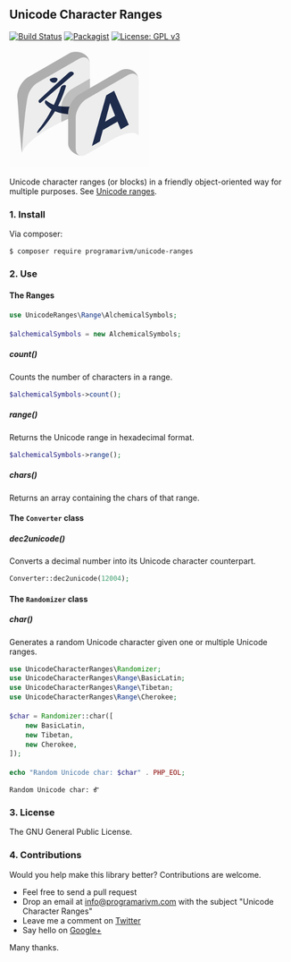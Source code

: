 ## Unicode Character Ranges

[![Build Status](https://travis-ci.org/programarivm/unicode-ranges.svg?branch=master)](https://travis-ci.org/programarivm/unicode-ranges)
[![Packagist](https://img.shields.io/packagist/dt/programarivm/unicode-ranges.svg)](https://packagist.org/packages/programarivm/unicode-ranges)
[![License: GPL v3](https://img.shields.io/badge/License-GPL%20v3-blue.svg)](https://www.gnu.org/licenses/gpl-3.0)
![Unicode Character Ranges](/resources/logo.jpg?raw=true)

Unicode character ranges (or blocks) in a friendly object-oriented way for multiple purposes. See [Unicode ranges](https://github.com/programarivm/unicode-ranges/tree/master/src).

### 1. Install

Via composer:

    $ composer require programarivm/unicode-ranges

### 2. Use

#### The Ranges

```php
use UnicodeRanges\Range\AlchemicalSymbols;

$alchemicalSymbols = new AlchemicalSymbols;
```

##### count()

Counts the number of characters in a range.

```php
$alchemicalSymbols->count();
```
##### range()

Returns the Unicode range in hexadecimal format.

```php
$alchemicalSymbols->range();
```
##### chars()

Returns an array containing the chars of that range.

#### The `Converter` class

##### dec2unicode()

Converts a decimal number into its Unicode character counterpart.

```php
Converter::dec2unicode(12004);
```

#### The `Randomizer` class

##### char()

Generates a random Unicode character given one or multiple Unicode ranges.

```php
use UnicodeCharacterRanges\Randomizer;
use UnicodeCharacterRanges\Range\BasicLatin;
use UnicodeCharacterRanges\Range\Tibetan;
use UnicodeCharacterRanges\Range\Cherokee;

$char = Randomizer::char([
    new BasicLatin,
    new Tibetan,
    new Cherokee,
]);

echo "Random Unicode char: $char" . PHP_EOL;
```
    Random Unicode char: Ꮉ

### 3. License

The GNU General Public License.

### 4. Contributions

Would you help make this library better? Contributions are welcome.

- Feel free to send a pull request
- Drop an email at info@programarivm.com with the subject "Unicode Character Ranges"
- Leave me a comment on [Twitter](https://twitter.com/programarivm)
- Say hello on [Google+](https://plus.google.com/+Programarivm)

Many thanks.
